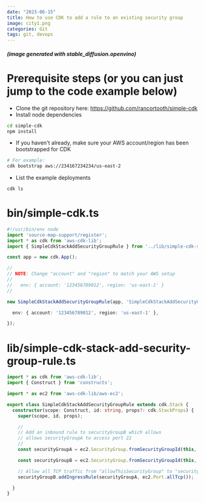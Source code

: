 ```yaml
---
date: "2023-06-15"
title: How to use CDK to add a rule to an existing security group
image: city1.png
categories: Git
tags: git, devops
---
```

##### (image generated with stable_diffusion.openvino)

# Prerequisite steps (or you can just jump to the code example below)
* Clone the git repository here: https://github.com/rancortooth/simple-cdk
* Install node dependencies
```bash
cd simple-cdk
npm install
```
* If you haven't already, make sure your AWS account/region has been bootstrapped for CDK
```bash
# For example:
cdk bootstrap aws://234167234234/us-east-2
```
* List the example deployments
```bash
cdk ls
```
<p>

# bin/simple-cdk.ts
```typescript
#!/usr/bin/env node
import 'source-map-support/register';
import * as cdk from 'aws-cdk-lib';
import { SimpleCdkStackAddSecurityGroupRule } from '../lib/simple-cdk-stack-add-security-group-rule';

const app = new cdk.App();

//
// NOTE: Change "account" and "region" to match your AWS setup
//
//   env: { account: '123456789012', region: 'us-east-1' }
//

new SimpleCdkStackAddSecurityGroupRule(app, 'SimpleCdkStackAddSecurityGroupRule', {

  env: { account: '123456789012', region: 'us-east-1' },

});

```
<p>

# lib/simple-cdk-stack-add-security-group-rule.ts
```typescript
import * as cdk from 'aws-cdk-lib';
import { Construct } from 'constructs';

import * as ec2 from 'aws-cdk-lib/aws-ec2';

export class SimpleCdkStackAddSecurityGroupRule extends cdk.Stack {
  constructor(scope: Construct, id: string, props?: cdk.StackProps) {
    super(scope, id, props);

    //
    // Add an inbound rule to securityGroupB which allows
    // allows securityGroupA to access port 22
    //
    const securityGroupA = ec2.SecurityGroup.fromSecurityGroupId(this, "security-group-A", 'sg-091bbd3cbfb6643c9');

    const securityGroupB = ec2.SecurityGroup.fromSecurityGroupId(this, "security-group-B", 'sg-094283b4eb5b6529d');

    // Allow all TCP traffic from "allowThisSecurityGroup" to "securityGroup"
    securityGroupB.addIngressRule(securityGroupA, ec2.Port.allTcp());

  }
}

```